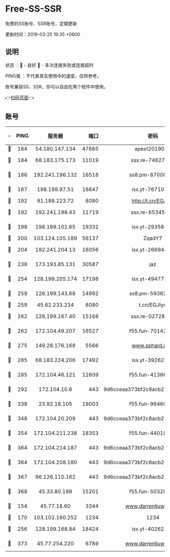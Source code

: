 # Free-SS-SSR

免费的SS账号、SSR账号，定期更新

更新时间：2019-03-25 19:35 +0800

## 说明

状态     ：🙂 - 良好 🙁 - 多次连接失败或连接超时

PING值   ：不代表真实使用中的速度，仅供参考。

账号兼容SS、SSR，你可以自由在两个软件中使用。

👉[扫码页面](https://liesauer.github.io/Free-SS-SSR/)👈

## 账号

|-|PING|服务器|端口|密码|加密方式|区域|
|:----:|:----:|:-----:|-----:|:----:|:----:|:----:|
|🙂|184|54.180.147.134|47665|apext2019001|chacha20|KR|
|🙂|184|68.183.175.173|11019|ssx.re-74827421|aes-256-cfb|US|
|🙂|186|192.241.196.132|16518|ss8.pm-87000545|aes-256-cfb|US|
|🙂|187|198.199.97.51|18647|isx.yt-76710107|aes-256-cfb|US|
|🙂|192|91.188.223.72|8080|http://t.cn/EGJIyrl|rc4-md5|RU|
|🙂|192|192.241.198.43|11719|ssx.re-65345978|aes-256-cfb|US|
|🙂|198|198.199.101.65|19332|isx.yt-29358597|aes-256-cfb|US|
|🙂|200|103.124.105.189|56137|ZqadY7|chacha20|CN|
|🙂|204|192.241.204.13|16056|isx.yt-26694898|aes-256-cfb|US|
|🙂|238|173.193.85.131|30587|jaz|aes-256-cfb|US|
|🙂|254|128.199.205.174|17198|isx.yt-49477216|aes-256-cfb|SG|
|🙂|259|128.199.143.68|14892|ss8.pm-59362021|aes-256-cfb|SG|
|🙂|259|45.62.233.234|8080|t.cn/EGJIyrl|rc4-md5|CA|
|🙂|262|128.199.167.40|15168|ssx.re-02728847|aes-256-cfb|SG|
|🙂|262|172.104.49.207|16527|f55.fun-70142394|aes-256-cfb|SG|
|🙂|275|149.28.176.168|5566|www.sphard.com|aes-256-cfb|AU|
|🙂|285|68.183.224.206|17492|isx.yt-39262764|aes-256-cfb|SG|
|🙂|285|172.104.46.121|12609|f55.fun-41366697|aes-256-cfb|SG|
|🙂|292|172.104.10.6|443|9d6cceaa373bf2c8acb22e60b6a58be6|aes-256-cfb|US|
|🙂|338|23.92.18.105|19003|f55.fun-96460512|aes-256-cfb|US|
|🙂|348|172.104.20.209|443|9d6cceaa373bf2c8acb22e60b6a58be6|aes-256-cfb|US|
|🙂|354|172.104.211.238|18353|f55.fun-44019178|aes-256-cfb|US|
|🙂|364|172.104.214.187|443|9d6cceaa373bf2c8acb22e60b6a58be6|aes-256-cfb|US|
|🙂|364|172.104.208.180|443|9d6cceaa373bf2c8acb22e60b6a58be6|aes-256-cfb|US|
|🙂|367|96.126.110.162|443|9d6cceaa373bf2c8acb22e60b6a58be6|aes-256-cfb|US|
|🙂|368|45.33.80.198|15201|f55.fun-50320612|aes-256-cfb|US|
|🙂|154|45.77.18.60|3344|www.darrenliuwei.com|aes-256-cfb|JP|
|🙂|170|103.102.160.252|1234|1234|rc4-md5|JP|
|🙂|256|128.199.168.84|18424|isx.yt-40262228|aes-256-cfb|SG|
|🙂|373|45.77.254.220|6789|www.darrenliuwei.com|aes-256-cfb|SG|
